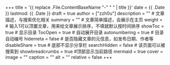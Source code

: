 +++
title = '{{ replace .File.ContentBaseName "-" " " | title }}'
date = {{ .Date }}
lastmod: {{ .Date }}
draft = true
author = ["zzh0u"]
description = "" # 文章描述，与搜索优化相关
summary = "" # 文章简单描述，会展示在主页
weight = # 输入1可以顶置文章，用来给文章展示排序，不填就默认按时间排序
showToc = true # 显示目录
TocOpen = true # 自动展开目录
autonumbering = true # 目录自动编号
hidemeta = false # 是否隐藏文章的元信息，如发布日期、作者等
disableShare = true # 底部不显示分享栏
searchHidden = false # 该页面可以被搜索到
showbreadcrumbs = true #顶部显示当前路径
mermaid = true
cover =
    image = ""
    caption = ""
    alt = ""
    relative = false
+++
